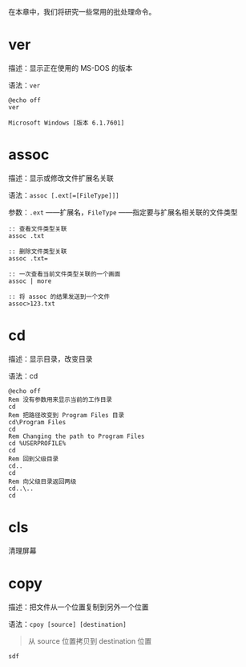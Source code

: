 在本章中，我们将研究一些常用的批处理命令。

# ver

描述：显示正在使用的 MS-DOS 的版本

语法：`ver`

```shell
@echo off
ver

Microsoft Windows [版本 6.1.7601]
```

# assoc

描述：显示或修改文件扩展名关联

语法：`assoc [.ext[=[FileType]]]` 

参数：`.ext` ——扩展名，`FileType` ——指定要与扩展名相关联的文件类型

```shell
:: 查看文件类型关联
assoc .txt

:: 删除文件类型关联
assoc .txt=

:: 一次查看当前文件类型关联的一个画面
assoc | more

:: 将 assoc 的结果发送到一个文件
assoc>123.txt
```

# cd

描述：显示目录，改变目录

语法：cd

```shell
@echo off
Rem 没有参数用来显示当前的工作目录
cd
Rem 把路径改变到 Program Files 目录
cd\Program Files
cd
Rem Changing the path to Program Files
cd %USERPROFILE%
cd
Rem 回到父级目录
cd..
cd
Rem 向父级目录返回两级
cd..\..
cd
```

# cls

清理屏幕

# copy

描述：把文件从一个位置复制到另外一个位置

语法：`cpoy [source] [destination]` 

> 从 source 位置拷贝到 destination 位置

```shell
sdf
```


